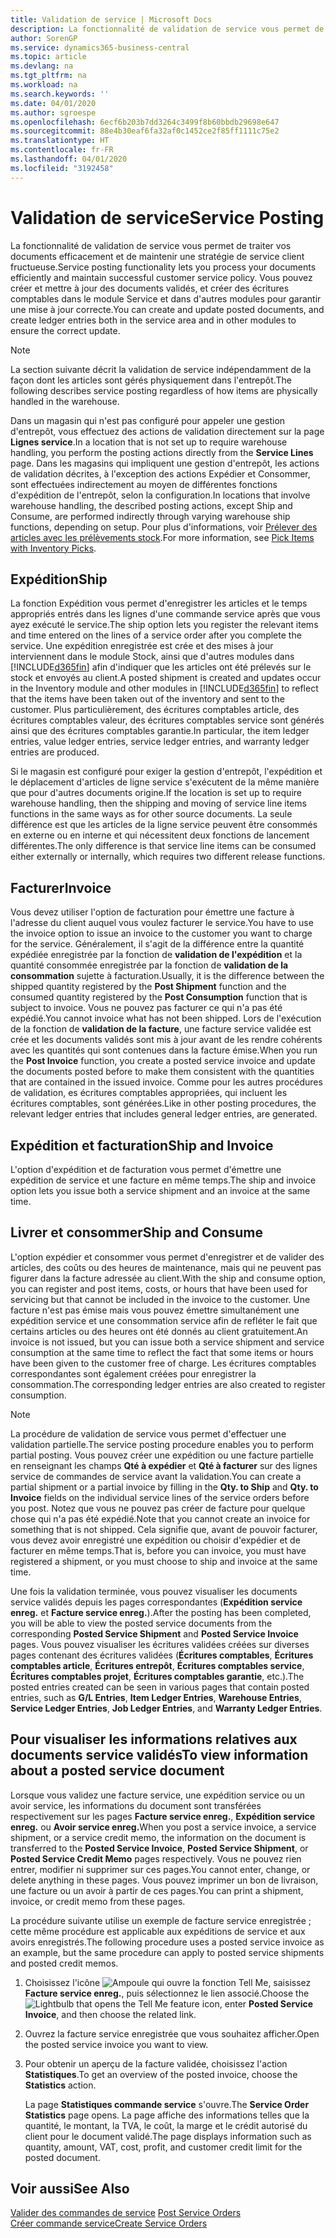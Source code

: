 ```yaml
---
title: Validation de service | Microsoft Docs
description: La fonctionnalité de validation de service vous permet de traiter vos documents efficacement et de maintenir une stratégie de service client fructueuse. Vous pouvez créer et mettre à jour des documents validés, et créer des écritures comptables dans le module Service et dans d'autres modules pour garantir une mise à jour correcte.
author: SorenGP
ms.service: dynamics365-business-central
ms.topic: article
ms.devlang: na
ms.tgt_pltfrm: na
ms.workload: na
ms.search.keywords: ''
ms.date: 04/01/2020
ms.author: sgroespe
ms.openlocfilehash: 6ecf6b203b7dd3264c3499f8b60bbdb29698e647
ms.sourcegitcommit: 88e4b30eaf6fa32af0c1452ce2f85ff1111c75e2
ms.translationtype: HT
ms.contentlocale: fr-FR
ms.lasthandoff: 04/01/2020
ms.locfileid: "3192458"
---
```

# <a name="service-posting"></a><span data-ttu-id="b2bad-104">Validation de service</span><span class="sxs-lookup"><span data-stu-id="b2bad-104">Service Posting</span></span>
<span data-ttu-id="b2bad-105">La fonctionnalité de validation de service vous permet de traiter vos documents efficacement et de maintenir une stratégie de service client fructueuse.</span><span class="sxs-lookup"><span data-stu-id="b2bad-105">Service posting functionality lets you process your documents efficiently and maintain successful customer service policy.</span></span> <span data-ttu-id="b2bad-106">Vous pouvez créer et mettre à jour des documents validés, et créer des écritures comptables dans le module Service et dans d'autres modules pour garantir une mise à jour correcte.</span><span class="sxs-lookup"><span data-stu-id="b2bad-106">You can create and update posted documents, and create ledger entries both in the service area and in other modules to ensure the correct update.</span></span>  

> [!NOTE]  
>  <span data-ttu-id="b2bad-107">La section suivante décrit la validation de service indépendamment de la façon dont les articles sont gérés physiquement dans l'entrepôt.</span><span class="sxs-lookup"><span data-stu-id="b2bad-107">The following describes service posting regardless of how items are physically handled in the warehouse.</span></span>  
>   
>  <span data-ttu-id="b2bad-108">Dans un magasin qui n'est pas configuré pour appeler une gestion d'entrepôt, vous effectuez des actions de validation directement sur la page **Lignes service**.</span><span class="sxs-lookup"><span data-stu-id="b2bad-108">In a location that is not set up to require warehouse handling, you perform the posting actions directly from the **Service Lines** page.</span></span> <span data-ttu-id="b2bad-109">Dans les magasins qui impliquent une gestion d'entrepôt, les actions de validation décrites, à l'exception des actions Expédier et Consommer, sont effectuées indirectement au moyen de différentes fonctions d'expédition de l'entrepôt, selon la configuration.</span><span class="sxs-lookup"><span data-stu-id="b2bad-109">In locations that involve warehouse handling, the described posting actions, except Ship and Consume, are performed indirectly through varying warehouse ship functions, depending on setup.</span></span> <span data-ttu-id="b2bad-110">Pour plus d'informations, voir [Prélever des articles avec les prélèvements stock](warehouse-how-to-pick-items-with-inventory-picks.md).</span><span class="sxs-lookup"><span data-stu-id="b2bad-110">For more information, see [Pick Items with Inventory Picks](warehouse-how-to-pick-items-with-inventory-picks.md).</span></span>  

## <a name="ship"></a><span data-ttu-id="b2bad-111">Expédition</span><span class="sxs-lookup"><span data-stu-id="b2bad-111">Ship</span></span>  
<span data-ttu-id="b2bad-112">La fonction Expédition vous permet d'enregistrer les articles et le temps appropriés entrés dans les lignes d'une commande service après que vous ayez exécuté le service.</span><span class="sxs-lookup"><span data-stu-id="b2bad-112">The ship option lets you register the relevant items and time entered on the lines of a service order after you complete the service.</span></span> <span data-ttu-id="b2bad-113">Une expédition enregistrée est crée et des mises à jour interviennent dans le module Stock, ainsi que d'autres modules dans [!INCLUDE[d365fin](includes/d365fin_md.md)] afin d'indiquer que les articles ont été prélevés sur le stock et envoyés au client.</span><span class="sxs-lookup"><span data-stu-id="b2bad-113">A posted shipment is created and updates occur in the Inventory module and other modules in [!INCLUDE[d365fin](includes/d365fin_md.md)] to reflect that the items have been taken out of the inventory and sent to the customer.</span></span> <span data-ttu-id="b2bad-114">Plus particulièrement, des écritures comptables article, des écritures comptables valeur, des écritures comptables service sont générés ainsi que des écritures comptables garantie.</span><span class="sxs-lookup"><span data-stu-id="b2bad-114">In particular, the item ledger entries, value ledger entries, service ledger entries, and warranty ledger entries are produced.</span></span>  

<span data-ttu-id="b2bad-115">Si le magasin est configuré pour exiger la gestion d'entrepôt, l'expédition et le déplacement d'articles de ligne service s'exécutent de la même manière que pour d'autres documents origine.</span><span class="sxs-lookup"><span data-stu-id="b2bad-115">If the location is set up to require warehouse handling, then the shipping and moving of service line items functions in the same ways as for other source documents.</span></span> <span data-ttu-id="b2bad-116">La seule différence est que les articles de la ligne service peuvent être consommés en externe ou en interne et qui nécessitent deux fonctions de lancement différentes.</span><span class="sxs-lookup"><span data-stu-id="b2bad-116">The only difference is that service line items can be consumed either externally or internally, which requires two different release functions.</span></span>

## <a name="invoice"></a><span data-ttu-id="b2bad-117">Facturer</span><span class="sxs-lookup"><span data-stu-id="b2bad-117">Invoice</span></span>  
<span data-ttu-id="b2bad-118">Vous devez utiliser l'option de facturation pour émettre une facture à l'adresse du client auquel vous voulez facturer le service.</span><span class="sxs-lookup"><span data-stu-id="b2bad-118">You have to use the invoice option to issue an invoice to the customer you want to charge for the service.</span></span> <span data-ttu-id="b2bad-119">Généralement, il s'agit de la différence entre la quantité expédiée enregistrée par la fonction de **validation de l'expédition** et la quantité consommée enregistrée par la fonction de **validation de la consommation** sujette à facturation.</span><span class="sxs-lookup"><span data-stu-id="b2bad-119">Usually, it is the difference between the shipped quantity registered by the **Post Shipment** function and the consumed quantity registered by the **Post Consumption** function that is subject to invoice.</span></span> <span data-ttu-id="b2bad-120">Vous ne pouvez pas facturer ce qui n'a pas été expédié.</span><span class="sxs-lookup"><span data-stu-id="b2bad-120">You cannot invoice what has not been shipped.</span></span> <span data-ttu-id="b2bad-121">Lors de l'exécution de la fonction de **validation de la facture**, une facture service validée est crée et les documents validés sont mis à jour avant de les rendre cohérents avec les quantités qui sont contenues dans la facture émise.</span><span class="sxs-lookup"><span data-stu-id="b2bad-121">When you run the **Post Invoice** function, you create a posted service invoice and update the documents posted before to make them consistent with the quantities that are contained in the issued invoice.</span></span> <span data-ttu-id="b2bad-122">Comme pour les autres procédures de validation, es écritures comptables appropriées, qui incluent les écritures comptables, sont générées.</span><span class="sxs-lookup"><span data-stu-id="b2bad-122">Like in other posting procedures, the relevant ledger entries that includes general ledger entries, are generated.</span></span>  

## <a name="ship-and-invoice"></a><span data-ttu-id="b2bad-123">Expédition et facturation</span><span class="sxs-lookup"><span data-stu-id="b2bad-123">Ship and Invoice</span></span>  
<span data-ttu-id="b2bad-124">L'option d'expédition et de facturation vous permet d'émettre une expédition de service et une facture en même temps.</span><span class="sxs-lookup"><span data-stu-id="b2bad-124">The ship and invoice option lets you issue both a service shipment and an invoice at the same time.</span></span>  

## <a name="ship-and-consume"></a><span data-ttu-id="b2bad-125">Livrer et consommer</span><span class="sxs-lookup"><span data-stu-id="b2bad-125">Ship and Consume</span></span>  
<span data-ttu-id="b2bad-126">L'option expédier et consommer vous permet d'enregistrer et de valider des articles, des coûts ou des heures de maintenance, mais qui ne peuvent pas figurer dans la facture adressée au client.</span><span class="sxs-lookup"><span data-stu-id="b2bad-126">With the ship and consume option, you can register and post items, costs, or hours that have been used for servicing but that cannot be included in the invoice to the customer.</span></span> <span data-ttu-id="b2bad-127">Une facture n'est pas émise mais vous pouvez émettre simultanément une expédition service et une consommation service afin de refléter le fait que certains articles ou des heures ont été donnés au client gratuitement.</span><span class="sxs-lookup"><span data-stu-id="b2bad-127">An invoice is not issued, but you can issue both a service shipment and service consumption at the same time to reflect the fact that some items or hours have been given to the customer free of charge.</span></span> <span data-ttu-id="b2bad-128">Les écritures comptables correspondantes sont également créées pour enregistrer la consommation.</span><span class="sxs-lookup"><span data-stu-id="b2bad-128">The corresponding ledger entries are also created to register consumption.</span></span>  

> [!NOTE]  
>  <span data-ttu-id="b2bad-129">La procédure de validation de service vous permet d'effectuer une validation partielle.</span><span class="sxs-lookup"><span data-stu-id="b2bad-129">The service posting procedure enables you to perform partial posting.</span></span> <span data-ttu-id="b2bad-130">Vous pouvez créer une expédition ou une facture partielle en renseignant les champs **Qté à expédier** et **Qté à facturer** sur des lignes service de commandes de service avant la validation.</span><span class="sxs-lookup"><span data-stu-id="b2bad-130">You can create a partial shipment or a partial invoice by filling in the **Qty. to Ship** and **Qty. to Invoice** fields on the individual service lines of the service orders before you post.</span></span> <span data-ttu-id="b2bad-131">Notez que vous ne pouvez pas créer de facture pour quelque chose qui n'a pas été expédié.</span><span class="sxs-lookup"><span data-stu-id="b2bad-131">Note that you cannot create an invoice for something that is not shipped.</span></span> <span data-ttu-id="b2bad-132">Cela signifie que, avant de pouvoir facturer, vous devez avoir enregistré une expédition ou choisir d'expédier et de facturer en même temps.</span><span class="sxs-lookup"><span data-stu-id="b2bad-132">That is, before you can invoice, you must have registered a shipment, or you must choose to ship and invoice at the same time.</span></span>  

<span data-ttu-id="b2bad-133">Une fois la validation terminée, vous pouvez visualiser les documents service validés depuis les pages correspondantes (**Expédition service enreg.** et **Facture service enreg.**).</span><span class="sxs-lookup"><span data-stu-id="b2bad-133">After the posting has been completed, you will be able to view the posted service documents from the corresponding **Posted Service Shipment** and **Posted Service Invoice** pages.</span></span> <span data-ttu-id="b2bad-134">Vous pouvez visualiser les écritures validées créées sur diverses pages contenant des écritures validées (**Écritures comptables**, **Écritures comptables article**, **Écritures entrepôt**, **Écritures comptables service**, **Écritures comptables projet**, **Écritures comptables garantie**, etc.).</span><span class="sxs-lookup"><span data-stu-id="b2bad-134">The posted entries created can be seen in various pages that contain posted entries, such as **G/L Entries**, **Item Ledger Entries**, **Warehouse Entries**, **Service Ledger Entries**, **Job Ledger Entries**, and **Warranty Ledger Entries**.</span></span>  

## <a name="to-view-information-about-a-posted-service-document"></a><span data-ttu-id="b2bad-135">Pour visualiser les informations relatives aux documents service validés</span><span class="sxs-lookup"><span data-stu-id="b2bad-135">To view information about a posted service document</span></span>  
<span data-ttu-id="b2bad-136">Lorsque vous validez une facture service, une expédition service ou un avoir service, les informations du document sont transférées respectivement sur les pages **Facture service enreg.**, **Expédition service enreg.** ou **Avoir service enreg.**</span><span class="sxs-lookup"><span data-stu-id="b2bad-136">When you post a service invoice, a service shipment, or a service credit memo, the information on the document is transferred to the **Posted Service Invoice**, **Posted Service Shipment**, or **Posted Service Credit Memo** pages respectively.</span></span> <span data-ttu-id="b2bad-137">Vous ne pouvez rien entrer, modifier ni supprimer sur ces pages.</span><span class="sxs-lookup"><span data-stu-id="b2bad-137">You cannot enter, change, or delete anything in these pages.</span></span> <span data-ttu-id="b2bad-138">Vous pouvez imprimer un bon de livraison, une facture ou un avoir à partir de ces pages.</span><span class="sxs-lookup"><span data-stu-id="b2bad-138">You can print a shipment, invoice, or credit memo from these pages.</span></span>  

<span data-ttu-id="b2bad-139">La procédure suivante utilise un exemple de facture service enregistrée ; cette même procédure est applicable aux expéditions de service et aux avoirs enregistrés.</span><span class="sxs-lookup"><span data-stu-id="b2bad-139">The following procedure uses a posted service invoice as an example, but the same procedure can apply to posted service shipments and posted credit memos.</span></span>  

1. <span data-ttu-id="b2bad-140">Choisissez l'icône ![Ampoule qui ouvre la fonction Tell Me](media/ui-search/search_small.png "Dites-moi ce que vous voulez faire"), saisissez **Facture service enreg.**, puis sélectionnez le lien associé.</span><span class="sxs-lookup"><span data-stu-id="b2bad-140">Choose the ![Lightbulb that opens the Tell Me feature](media/ui-search/search_small.png "Tell me what you want to do") icon, enter **Posted Service Invoice**, and then choose the related link.</span></span>  
2. <span data-ttu-id="b2bad-141">Ouvrez la facture service enregistrée que vous souhaitez afficher.</span><span class="sxs-lookup"><span data-stu-id="b2bad-141">Open the posted service invoice you want to view.</span></span>  
3. <span data-ttu-id="b2bad-142">Pour obtenir un aperçu de la facture validée, choisissez l'action **Statistiques**.</span><span class="sxs-lookup"><span data-stu-id="b2bad-142">To get an overview of the posted invoice, choose the **Statistics** action.</span></span>  

    <span data-ttu-id="b2bad-143">La page **Statistiques commande service** s'ouvre.</span><span class="sxs-lookup"><span data-stu-id="b2bad-143">The **Service Order Statistics** page opens.</span></span> <span data-ttu-id="b2bad-144">La page affiche des informations telles que la quantité, le montant, la TVA, le coût, la marge et le crédit autorisé du client pour le document validé.</span><span class="sxs-lookup"><span data-stu-id="b2bad-144">The page displays information such as quantity, amount, VAT, cost, profit, and customer credit limit for the posted document.</span></span>

## <a name="see-also"></a><span data-ttu-id="b2bad-145">Voir aussi</span><span class="sxs-lookup"><span data-stu-id="b2bad-145">See Also</span></span>  
<span data-ttu-id="b2bad-146">[Valider des commandes de service](service-how-to-post-service-orders.md) </span><span class="sxs-lookup"><span data-stu-id="b2bad-146">[Post Service Orders](service-how-to-post-service-orders.md) </span></span>  
[<span data-ttu-id="b2bad-147">Créer commande service</span><span class="sxs-lookup"><span data-stu-id="b2bad-147">Create Service Orders</span></span>](service-how-to-create-service-orders.md)
